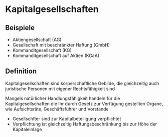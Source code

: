 # Kapitalgesellschaften

## Beispiele

- Aktiengesellschaft (AG)
- Gesellschaft mit beschränkter Haftung (GmbH)
- Kommanditgesellschaft (KG)
- Kommanditgesellschaft auf Aktien (KGaA)

## Definition
Kapitalgesellschaften sind körperschaftliche Gebilde, die gleichzeitig auch juristische Personen mit eigener Rechtsfähigkeit sind

Mangels natürlicher Handlungsfähigkeit handeln für die Kapitalgesellschaften die Ihr durch Gesetz zur Verfügung gestellten Organe, wie Aufsichtsräte, Geschäftsführer und Vorstände

- Gesellschfter sind zur Kapitalbeteiligung verpflichtet
- Verpflichtung ist gleichzeitig Haftungsbeschränkung bis zur Höhe der Kapitaleinlage
